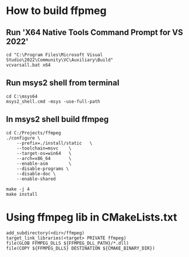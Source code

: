 # How to build ffpmeg

## Run 'X64 Native Tools Command Prompt for VS 2022' 
```
cd "C:\Program Files\Microsoft Visual Studio\2022\Community\VC\Auxiliary\Build"
vcvarsall.bat x64
```

## Run msys2 shell from terminal
```
cd C:\msys64
msys2_shell.cmd -msys -use-full-path
```

## In msys2 shell build ffmpeg
```          
cd C:/Projects/ffmpeg
./configure \
	--prefix=./install/static	\
	--toolchain=msvc	\
	--target-os=win64	\
	--arch=x86_64		\
	--enable-asm		\
	--disable-programs \
	--disable-doc \
	--enable-shared
	
make -j 4
make install
```

# Using ffmpeg lib in CMakeLists.txt
```
add_subdirectory(<dir>/ffmpeg)
target_link_libraries(<target> PRIVATE ffmpeg)
file(GLOB FFMPEG_DLLS ${FFMPEG_DLL_PATH}/*.dll)
file(COPY ${FFMPEG_DLLS} DESTINATION ${CMAKE_BINARY_DIR})
```

